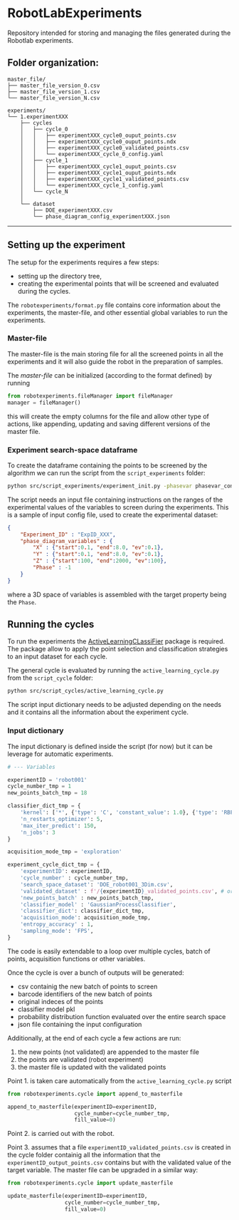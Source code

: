 # RobotLabExperiments

Repository intended for storing and managing the files generated during the Robotlab experiments.

Folder organization:
------------
    master_file/
    ├── master_file_version_0.csv
    ├── master_file_version_1.csv
    └── master_file_version_N.csv

    experiments/
    └── 1.experimentXXX
        ├── cycles
        │   ├── cycle_0
        │   │   ├── experimentXXX_cycle0_ouput_points.csv
        │   │   ├── experimentXXX_cycle0_ouput_points.ndx
        │   │   ├── experimentXXX_cycle0_validated_points.csv
        │   │   └── experimentXXX_cycle_0_config.yaml
        │   ├── cycle_1
        │   │   ├── experimentXXX_cycle1_ouput_points.csv
        │   │   ├── experimentXXX_cycle1_ouput_points.ndx
        │   │   ├── experimentXXX_cycle1_validated_points.csv
        │   │   └── experimentXXX_cycle_1_config.yaml
        │   └── cycle_N
        │
        └── dataset
            ├── DOE_experimentXXX.csv
            └── phase_diagram_config_experimentXXX.json
------------

## Setting up the experiment

The setup for the experiments requires a few steps:
-   setting up the directory tree,
-   creating the experimental points that will be screened and evaluated during the cycles.

The `robotexperiments/format.py` file contains core information about the experiments, the master-file, and other essential global variables to run the experiments.

### Master-file

The master-file is the main storing file for all the screened points in all the experiments and it will also guide the robot in the preparation of samples.

The _master-file_ can be initialized (according to the format defined) by running
```python
from robotexperiments.fileManager import fileManager
manager = fileManager()
```
this will create the empty columns for the file and allow other type of actions, like appending, updating and saving different versions of the master file.

### Experiment search-space dataframe

To create the dataframe containing the points to be screened by the algorithm we can run the script from the `script_experiments` folder:
```bash
python src/script_experiments/experiment_init.py -phasevar phasevar_config.json
```
The script needs an input file containing instructions on the ranges of the experimental values of the variables to screen during the experiments.
This is a sample of input config file, used to create the experimental dataset:

```json
{
    "Experiment_ID" : "ExpID_XXX",
    "phase_diagram_variables" : {
        "X" : {"start":0.1, "end":8.0, "ev":0.1},
        "Y" : {"start":0.1, "end":8.0, "ev":0.1},
        "Z" : {"start":100, "end":2000, "ev":100},
        "Phase" : -1
    }
}
```
where a 3D space of variables is assembled with the target property being the `Phase`.  

## Running the cycles

To run the experiments the [ActiveLearningCLassiFier](https://github.com/AGardinon/ActiveLearningCLassiFier) package is required.
The package allow to apply the point selection and classification strategies to an input dataset for each cycle.

The general cycle is evaluated by running the `active_learning_cycle.py` from the `script_cycle` folder:
```bash
python src/script_cycles/active_learning_cycle.py
```
The script input dictionary needs to be adjusted depending on the needs and it contains all the information about the experiment cycle.

### Input dictionary

The input dictionary is defined inside the script (for now) but it can be leverage for automatic experiments.

```python
# --- Variables

experimentID = 'robot001'
cycle_number_tmp = 1
new_points_batch_tmp = 18

classifier_dict_tmp = {
    'kernel': ['*', {'type': 'C', 'constant_value': 1.0}, {'type': 'RBF', 'length_scale': 1.0}],
    'n_restarts_optimizer': 5,
    'max_iter_predict': 150,
    'n_jobs': 3
}

acquisition_mode_tmp = 'exploration'

experiment_cycle_dict_tmp = {
    'experimentID': experimentID,
    'cycle_number' : cycle_number_tmp,
    'search_space_dataset': 'DOE_robot001_3Dim.csv',
    'validated_dataset' : f'/{experimentID}_validated_points.csv', # or None
    'new_points_batch' : new_points_batch_tmp,
    'classifier_model' : 'GaussianProcessClassifier',
    'classifier_dict': classifier_dict_tmp,
    'acquisition_mode': acquisition_mode_tmp,
    'entropy_accuracy' : 1,
    'sampling_mode': 'FPS',
}
```

The code is easily extendable to a loop over multiple cycles, batch of points, acquisition functions or other variables.

Once the cycle is over a bunch of outputs will be generated:
-   csv containig the new batch of points to screen
-   barcode identifiers of the new batch of points
-   original indeces of the points
-   classifier model pkl
-   probability distribution function evaluated over the entire search space
-   json file containing the input configuration

Additionally, at the end of each cycle a few actions are run:
1.  the new points (not validated) are appended to the master file
2.  the points are validated (robot experiment)
3.  the master file is updated with the validated points

Point 1. is taken care automatically from the `active_learning_cycle.py` script
```python
from robotexperiments.cycle import append_to_masterfile

append_to_masterfile(experimentID=experimentID,
                     cycle_number=cycle_number_tmp,
                     fill_value=0)
```

Point 2. is carried out with the robot.

Point 3. assumes that a file `experimentID_validated_points.csv` is created in the cycle folder containig all the information that the `experimentID_output_points.csv` contains but with the validated value of the target variable.
The master file can be upgraded in a similar way:
```python
from robotexperiments.cycle import update_masterfile

update_masterfile(experimentID=experimentID,
                  cycle_number=cycle_number_tmp,
                  fill_value=0)
```
